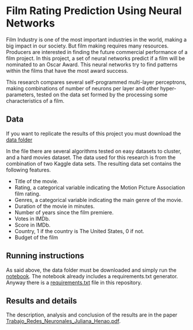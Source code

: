 # Film Rating Prediction Using Neural Networks

Film Industry is one of the most important industries in the world, making a big impact in our society. But film making requires many resources. Producers are interested in finding the future commercial  performance of a film project. In this project, a set of neural networks predict if a film will be nominated to an Oscar Award. This neural networks try to find patterns within the films that have the most award success.

This research compares several self-programmed multi-layer perceptrons, making combinations of number of neurons per layer and other hyper-parameters, tested on the data set formed by the processing some characteristics of a film.

## Data
If you want to replicate the results of this project you must download the [data folder](https://github.com/jhenaoa4/Film-Rating-Prediction-Using-Neural-Networks/tree/main/data) 

In the file there are several algorithms tested on easy datasets to cluster, and a hard movies dataset.
The data used for this research is from the combination of two Kaggle data sets. The resulting data set contains the following features.
- Title of the movie.
- Rating, a categorical variable indicating the Motion Picture Association film rating.
- Genres, a categorical variable indicating the main genre of the movie.
- Duration of the movie in minutes.
- Number of years since the film premiere.
- Votes in IMDb.
- Score in IMDb.
- Country, 1 if the country is The United States, 0 if not.
- Budget of the film

## Running instructions

As said above, the data folder must be downloaded and simply run the [notebook](https://github.com/jhenaoa4/Film-Rating-Prediction-Using-Neural-Networks/blob/main/main.ipynb). The notebook already includes a requirements.txt generator. Anyway there is a [requirements.txt](https://github.com/jhenaoa4/Film-Rating-Prediction-Using-Neural-Networks/blob/main/requirements.txt) file in this repository.


## Results and details

The description, analysis and conclusion of the results are in the paper [Trabajo_Redes_Neuronales_Juliana_Henao.pdf](https://github.com/jhenaoa4/Film-Rating-Prediction-Using-Neural-Networks/blob/main/Trabajo_Redes_Neuronales_Juliana_Henao.pdf).
